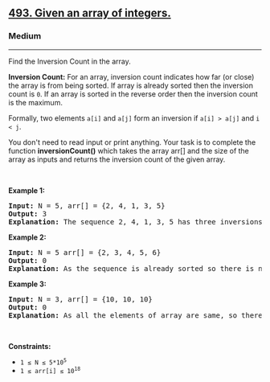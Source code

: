 <h2><a href="https://practice.geeksforgeeks.org/problems/inversion-of-array-1587115620/1">493. Given an array of integers. </a></h2><h3>Medium</h3><hr><div><p>Find the Inversion Count in the array.</p>

<p><strong>Inversion Count:</strong> For an array, inversion count indicates how far (or close) the array is from being sorted. If array is already sorted then the inversion count is <code>0</code>. If an array is sorted in the reverse order then the inversion count is the maximum. </p>
<p>Formally, two elements <code>a[i]</code> and <code>a[j]</code> form an inversion if <code>a[i] > a[j]</code> and <code>i < j</code>.</p>
  <p>You don't need to read input or print anything. Your task is to complete the function <strong>inversionCount()</strong> which takes the array arr[] and the size of the array as inputs and returns the inversion count of the given array.</p>

<p>&nbsp;</p>
<p><strong class="example">Example 1:</strong></p>

<pre><strong>Input:</strong> N = 5, arr[] = {2, 4, 1, 3, 5}
<strong>Output:</strong> 3
<strong>Explanation:</strong> The sequence 2, 4, 1, 3, 5 has three inversions (2, 1), (4, 1), (4, 3).
</pre>

<p><strong class="example">Example 2:</strong></p>

<pre><strong>Input:</strong> N = 5 arr[] = {2, 3, 4, 5, 6}
<strong>Output:</strong> 0
<strong>Explanation:</strong> As the sequence is already sorted so there is no inversion count.
</pre>

<p><strong class="example">Example 3:</strong></p>

<pre><strong>Input:</strong> N = 3, arr[] = {10, 10, 10}
<strong>Output:</strong> 0
<strong>Explanation:</strong> As all the elements of array are same, so there is no inversion count.
</pre>

<p>&nbsp;</p>
<p><strong>Constraints:</strong></p>

<ul>
  <li><code>1 ≤ N ≤ 5*10<sup>5</sup></code></li>
  <li><code>1 ≤ arr[i] ≤ 10<sup>18</sup></code></li>
</ul>

</div>

